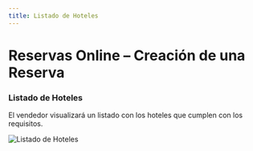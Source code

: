 ```yaml
---
title: Listado de Hoteles
---
```


# Reservas Online – Creación de una Reserva

### Listado de Hoteles
El vendedor visualizará un listado con los hoteles que cumplen con los requisitos.

![Listado de Hoteles](/img/reservas-online/listado-hoteles.png)























